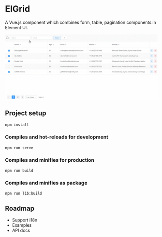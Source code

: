 # ElGrid

A Vue.js component which combines form, table, pagination components in Element UI.

![](./docs/usage.gif)

## Project setup

```
npm install
```

### Compiles and hot-reloads for development

```
npm run serve
```

### Compiles and minifies for production

```
npm run build
```

### Compiles and minifies as package

```
npm run lib:build
```

## Roadmap

- Support i18n
- Examples
- API docs
